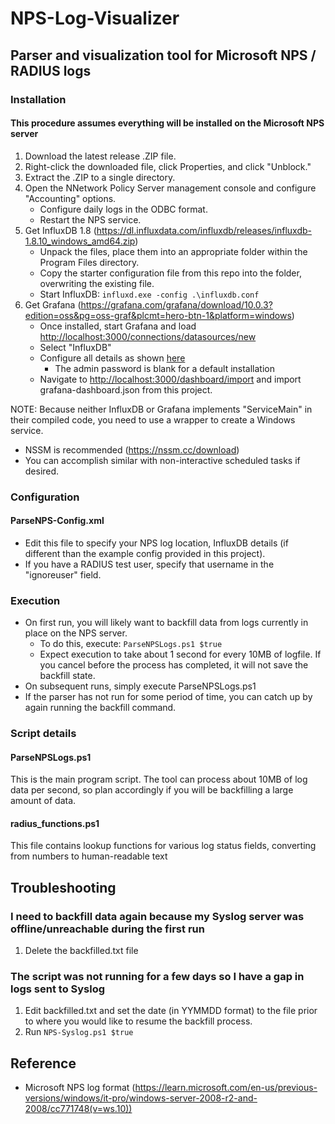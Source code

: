 # NPS-Log-Visualizer
## Parser and visualization tool for Microsoft NPS / RADIUS logs  
### Installation
#### This procedure assumes everything will be installed on the Microsoft NPS server
1. Download the latest release .ZIP file.
2. Right-click the downloaded file, click Properties, and click "Unblock."
3. Extract the .ZIP to a single directory.
4. Open the NNetwork Policy Server management console and configure "Accounting" options.
    - Configure daily logs in the ODBC format.
    - Restart the NPS service.
5. Get InfluxDB 1.8 (https://dl.influxdata.com/influxdb/releases/influxdb-1.8.10_windows_amd64.zip)  
    - Unpack the files, place them into an appropriate folder within the Program Files directory.  
    - Copy the starter configuration file from this repo into the folder, overwriting the existing file.  
    - Start InfluxDB: ```influxd.exe -config .\influxdb.conf```  
6. Get Grafana (https://grafana.com/grafana/download/10.0.3?edition=oss&pg=oss-graf&plcmt=hero-btn-1&platform=windows)
    - Once installed, start Grafana and load [http://localhost:3000/connections/datasources/new](http://localhost:3000/connections/datasources/new)
    - Select "InfluxDB"  
    - Configure all details as shown [here](https://github.com/Xorlent/NPS-Log-Visualizer/blob/main/InfluxDataSource.jpg)
        - The admin password is blank for a default installation
    - Navigate to [http://localhost:3000/dashboard/import](http://localhost:3000/dashboard/import) and import grafana-dashboard.json from this project.  

NOTE: Because neither InfluxDB or Grafana implements "ServiceMain" in their compiled code, you need to use a wrapper to create a Windows service.  
  - NSSM is recommended (https://nssm.cc/download)
  - You can accomplish similar with non-interactive scheduled tasks if desired.  
### Configuration
#### ParseNPS-Config.xml
- Edit this file to specify your NPS log location, InfluxDB details (if different than the example config provided in this project).  
- If you have a RADIUS test user, specify that username in the "ignoreuser" field.  
### Execution
- On first run, you will likely want to backfill data from logs currently in place on the NPS server.
  - To do this, execute: ```ParseNPSLogs.ps1 $true```
  - Expect execution to take about 1 second for every 10MB of logfile.  If you cancel before the process has completed, it will not save the backfill state.
- On subsequent runs, simply execute ParseNPSLogs.ps1  
- If the parser has not run for some period of time, you can catch up by again running the backfill command.
### Script details
#### ParseNPSLogs.ps1
This is the main program script.  The tool can process about 10MB of log data per second, so plan accordingly if you will be backfilling a large amount of data.  
#### radius_functions.ps1
This file contains lookup functions for various log status fields, converting from numbers to human-readable text  
## Troubleshooting
### I need to backfill data again because my Syslog server was offline/unreachable during the first run
1. Delete the backfilled.txt file
### The script was not running for a few days so I have a gap in logs sent to Syslog
1. Edit backfilled.txt and set the date (in YYMMDD format) to the file prior to where you would like to resume the backfill process.  
2. Run ```NPS-Syslog.ps1 $true```
## Reference
- Microsoft NPS log format (https://learn.microsoft.com/en-us/previous-versions/windows/it-pro/windows-server-2008-r2-and-2008/cc771748(v=ws.10))
